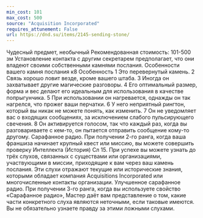 ```yaml
---
min_cost: 101
max_cost: 500
source: "Acquisition Incorporated"
requires_attunement: False
url: https://dnd.su/items/2145-sending-stone/
---
```


Чудесный предмет, необычный
Рекомендованная стоимость: 101-500 зм
Установление контакта с другим секретарем предполагает, что они владеют своими собственными камнями послания.
Особенности вашего камня послания
к8
Особенность
1
Это перевернутый камень.
2
Связь хорошо ловит везде, кроме вашего штаба.
3
Иногда он захватывает другие магические разговоры.
4
Его оптимальный размер, форма и вес делают его идеальным для использования в качестве попрыгунчика.
5
При использовании он нагревается, однажды он так нагрелся, что прожег ваши перчатки.
6
У него неприятный рингтон, который вы никак не можете понять, как изменить.
7
Он не уведомляет вас о входящих сообщениях, за исключением слабого пульсирующего свечения.
8
Он активируется голосом, так что каждый раз, когда вы разговариваете с кем-то, он пытается отправить сообщение кому-то другому.
Сарафанное радио. При получении 2-го ранга, когда ваша франшиза начинает крупный квест или миссию, вы можете совершить проверку Интеллекта (История) Сл 15. При успехе вы можете узнать до трёх слухов, связанных с существами или организациями, участвующими в миссии, приходящие к вам через ваш камень послания. Эти слухи отражают текущие или исторические знания, которыми обладает компания Acquisitions Incorporated или многочисленные контакты организации.
Улучшенное сарафанное радио. При получении 3-го ранга, когда вы используете свойство «Сарафанное радио», Мастер даёт вам представление о том, какие части конкретного слуха являются неточными, если таковые имеются. Вы не обязательно узнаете правду за этими ложными слухами.